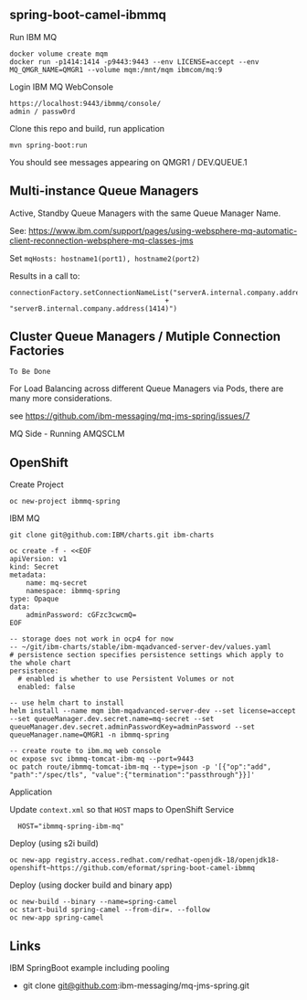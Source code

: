 ## spring-boot-camel-ibmmq

Run IBM MQ
```
docker volume create mqm
docker run -p1414:1414 -p9443:9443 --env LICENSE=accept --env MQ_QMGR_NAME=QMGR1 --volume mqm:/mnt/mqm ibmcom/mq:9
```

Login IBM MQ WebConsole
```
https://localhost:9443/ibmmq/console/
admin / passw0rd
```

Clone this repo and build, run application
```
mvn spring-boot:run
``` 

You should see messages appearing on QMGR1 / DEV.QUEUE.1 


## Multi-instance Queue Managers

Active, Standby Queue Managers with the same Queue Manager Name.

See: https://www.ibm.com/support/pages/using-websphere-mq-automatic-client-reconnection-websphere-mq-classes-jms

Set `mqHosts: hostname1(port1), hostname2(port2)`

Results in a call to:
```
connectionFactory.setConnectionNameList("serverA.internal.company.address(1414),"
                                      + "serverB.internal.company.address(1414)")
```

## Cluster Queue Managers / Mutiple Connection Factories

`To Be Done`

For Load Balancing across different Queue Managers via Pods, there are many more considerations.

see https://github.com/ibm-messaging/mq-jms-spring/issues/7

MQ Side - Running AMQSCLM


## OpenShift

Create Project
```
oc new-project ibmmq-spring
```

IBM MQ
```
git clone git@github.com:IBM/charts.git ibm-charts

oc create -f - <<EOF
apiVersion: v1
kind: Secret
metadata:  
    name: mq-secret
    namespace: ibmmq-spring
type: Opaque
data:  
    adminPassword: cGFzc3cwcmQ=
EOF

-- storage does not work in ocp4 for now
-- ~/git/ibm-charts/stable/ibm-mqadvanced-server-dev/values.yaml
# persistence section specifies persistence settings which apply to the whole chart
persistence:
  # enabled is whether to use Persistent Volumes or not
  enabled: false

-- use helm chart to install
helm install --name mqm ibm-mqadvanced-server-dev --set license=accept --set queueManager.dev.secret.name=mq-secret --set queueManager.dev.secret.adminPasswordKey=adminPassword --set queueManager.name=QMGR1 -n ibmmq-spring

-- create route to ibm.mq web console
oc expose svc ibmmq-tomcat-ibm-mq --port=9443
oc patch route/ibmmq-tomcat-ibm-mq --type=json -p '[{"op":"add", "path":"/spec/tls", "value":{"termination":"passthrough"}}]'
```

Application

Update `context.xml` so that `HOST` maps to OpenShift Service

```
  HOST="ibmmq-spring-ibm-mq"
```

Deploy (using s2i build)

```
oc new-app registry.access.redhat.com/redhat-openjdk-18/openjdk18-openshift~https://github.com/eformat/spring-boot-camel-ibmmq
```

Deploy (using docker build and binary app)

```
oc new-build --binary --name=spring-camel
oc start-build spring-camel --from-dir=. --follow
oc new-app spring-camel
```

## Links

IBM SpringBoot example including pooling

- git clone git@github.com:ibm-messaging/mq-jms-spring.git
 
